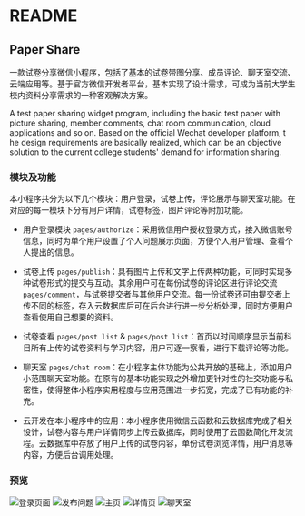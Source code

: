 # README

## Paper Share

一款试卷分享微信⼩程序，包括了基本的试卷带图分享、成员评论、聊天室交流、云端应⽤等。基于官⽅微信开发者平台，基本实现了设计需求，可成为当前⼤学⽣校内资料分享需求的⼀种客观解决⽅案。

A test paper sharing widget program, including the basic test paper with picture sharing, member comments, chat room communication, cloud applications and so on. Based on the official Wechat developer platform, t he design requirements are basically realized, which can be an objective solution to the current college students' demand for information sharing.

### 模块及功能
本⼩程序共分为以下⼏个模块：⽤户登录，试卷上传，评论展示与聊天室功能。在对应的每⼀模块下分有⽤户详情，试卷标签，图⽚评论等附加功能。

- ⽤户登录模块 `pages/authorize`：采⽤微信⽤户授权登录⽅式，接⼊微信账号信息，同时为单个⽤户设置了个⼈问题展示⻚⾯，⽅便个⼈⽤户管理、查看个⼈提出的信息。

- 试卷上传 `pages/publish`：具有图⽚上传和⽂字上传两种功能，可同时实现多种试卷形式的提交与互动。其余⽤户可在每份试卷的评论区进⾏评论交流 `pages/comment`，与试卷提交者与其他⽤户交流。每⼀份试卷还可由提交者上传不同的标签，存⼊云数据库后可在后台进⾏进⼀步分析处理，同时⽅便⽤户查看使⽤⾃⼰想要的资料。

- 试卷查看 `pages/post list` & `pages/post list`：⾸⻚以时间顺序显示当前科⽬所有上传的试卷资料与学习内容，⽤户可逐⼀察看，进⾏下载评论等功能。

- 聊天室 `pages/chat room`：在⼩程序主体功能为公共开放的基础上，添加⽤户⼩范围聊天室功能。在原有的基本功能实现之外增加更针对性的社交功能与私密性，使得整体⼩程序实⽤程度与应⽤范围进⼀步拓宽，完成了已有功能的补充。

- 云开发在本⼩程序中的应⽤：本⼩程序使⽤微信云函数和云数据库完成了相关设计，试卷内容与⽤户详情同步上传云数据库，同时使⽤了云函数简化开发流程。云数据库中存放了⽤户上传的试卷内容，单份试卷浏览详情，⽤户消息等内容，⽅便后台调⽤处理。

### 预览

![登录页面](https://github.com/JJHAirylin/PaperShare_WechatApplet/blob/master/DemoImage/1.jpg)
![发布问题](https://github.com/JJHAirylin/PaperShare_WechatApplet/blob/master/DemoImage/2.jpg)
![主页](https://github.com/JJHAirylin/PaperShare_WechatApplet/blob/master/DemoImage/3.jpg)
![详情页](https://github.com/JJHAirylin/PaperShare_WechatApplet/blob/master/DemoImage/4.jpg)
![聊天室](https://github.com/JJHAirylin/PaperShare_WechatApplet/blob/master/DemoImage/5.jpg)
